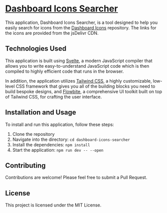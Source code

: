 # [Dashboard Icons Searcher](https://andrzej-zuralovic.github.io/dashboard-icons-searcher/)

This application, Dashboard Icons Searcher, is a tool designed to help you easily search for icons from the [Dashboard Icons](https://github.com/walkxcode/dashboard-icons) repository. The links for the icons are provided from the jsDelivr CDN.

## Technologies Used

This application is built using [Svelte](https://svelte.dev/), a modern JavaScript compiler that allows you to write easy-to-understand JavaScript code which is then compiled to highly efficient code that runs in the browser.

In addition, the application utilizes [Tailwind CSS](https://tailwindcss.com/), a highly customizable, low-level CSS framework that gives you all of the building blocks you need to build bespoke designs, and [Flowbite](https://flowbite.com/), a comprehensive UI toolkit built on top of Tailwind CSS, for crafting the user interface.

## Installation and Usage

To install and run this application, follow these steps:

1. Clone the repository
2. Navigate into the directory: `cd dashboard-icons-searcher`
3. Install the dependencies: `npm install`
4. Start the application: `npm run dev -- --open`

## Contributing

Contributions are welcome! Please feel free to submit a Pull Request.

## License

This project is licensed under the MIT License.